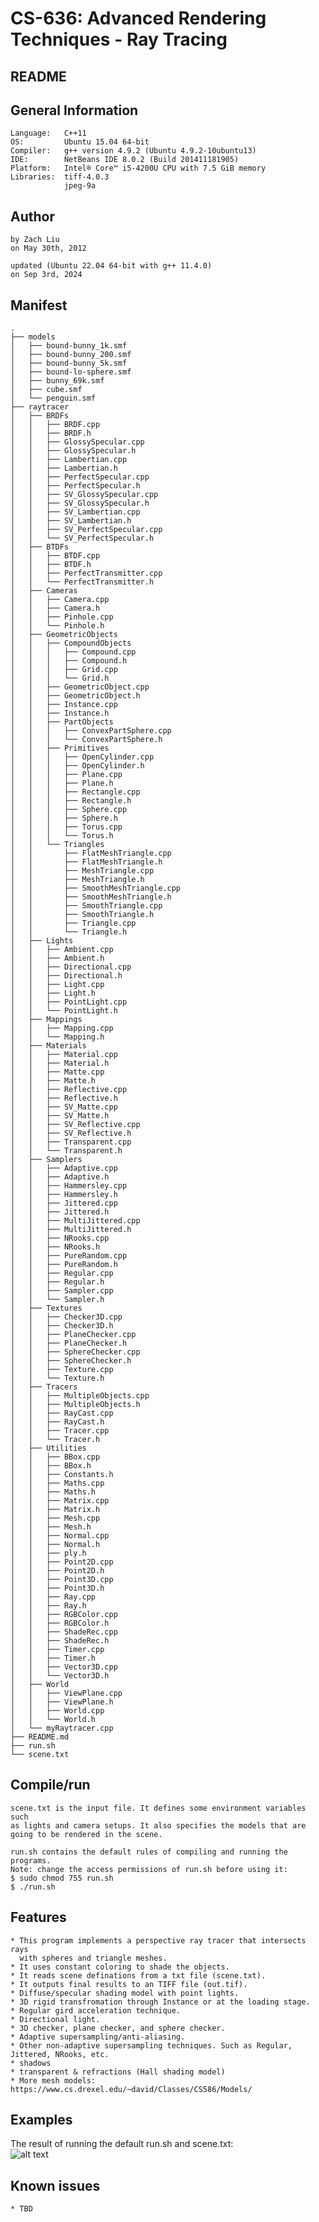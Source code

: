 CS-636: Advanced Rendering Techniques - Ray Tracing
===================================================

README
------

General Information
-------------------
    Language:	C++11
    OS:	        Ubuntu 15.04 64-bit  
    Compiler:	g++ version 4.9.2 (Ubuntu 4.9.2-10ubuntu13)  
    IDE:        NetBeans IDE 8.0.2 (Build 201411181905)  
    Platform:   Intel® Core™ i5-4200U CPU with 7.5 GiB memory  
    Libraries:  tiff-4.0.3
                jpeg-9a

Author
------

    by Zach Liu  
    on May 30th, 2012

    updated (Ubuntu 22.04 64-bit with g++ 11.4.0)
    on Sep 3rd, 2024

Manifest
--------

    .
    ├── models
    │   ├── bound-bunny_1k.smf
    │   ├── bound-bunny_200.smf
    │   ├── bound-bunny_5k.smf
    │   ├── bound-lo-sphere.smf
    │   ├── bunny_69k.smf
    │   ├── cube.smf
    │   └── penguin.smf
    ├── raytracer
    │   ├── BRDFs
    │   │   ├── BRDF.cpp
    │   │   ├── BRDF.h
    │   │   ├── GlossySpecular.cpp
    │   │   ├── GlossySpecular.h
    │   │   ├── Lambertian.cpp
    │   │   ├── Lambertian.h
    │   │   ├── PerfectSpecular.cpp
    │   │   ├── PerfectSpecular.h
    │   │   ├── SV_GlossySpecular.cpp
    │   │   ├── SV_GlossySpecular.h
    │   │   ├── SV_Lambertian.cpp
    │   │   ├── SV_Lambertian.h
    │   │   ├── SV_PerfectSpecular.cpp
    │   │   └── SV_PerfectSpecular.h
    │   ├── BTDFs
    │   │   ├── BTDF.cpp
    │   │   ├── BTDF.h
    │   │   ├── PerfectTransmitter.cpp
    │   │   └── PerfectTransmitter.h
    │   ├── Cameras
    │   │   ├── Camera.cpp
    │   │   ├── Camera.h
    │   │   ├── Pinhole.cpp
    │   │   └── Pinhole.h
    │   ├── GeometricObjects
    │   │   ├── CompoundObjects
    │   │   │   ├── Compound.cpp
    │   │   │   ├── Compound.h
    │   │   │   ├── Grid.cpp
    │   │   │   └── Grid.h
    │   │   ├── GeometricObject.cpp
    │   │   ├── GeometricObject.h
    │   │   ├── Instance.cpp
    │   │   ├── Instance.h
    │   │   ├── PartObjects
    │   │   │   ├── ConvexPartSphere.cpp
    │   │   │   └── ConvexPartSphere.h
    │   │   ├── Primitives
    │   │   │   ├── OpenCylinder.cpp
    │   │   │   ├── OpenCylinder.h
    │   │   │   ├── Plane.cpp
    │   │   │   ├── Plane.h
    │   │   │   ├── Rectangle.cpp
    │   │   │   ├── Rectangle.h
    │   │   │   ├── Sphere.cpp
    │   │   │   ├── Sphere.h
    │   │   │   ├── Torus.cpp
    │   │   │   └── Torus.h
    │   │   └── Triangles
    │   │       ├── FlatMeshTriangle.cpp
    │   │       ├── FlatMeshTriangle.h
    │   │       ├── MeshTriangle.cpp
    │   │       ├── MeshTriangle.h
    │   │       ├── SmoothMeshTriangle.cpp
    │   │       ├── SmoothMeshTriangle.h
    │   │       ├── SmoothTriangle.cpp
    │   │       ├── SmoothTriangle.h
    │   │       ├── Triangle.cpp
    │   │       └── Triangle.h
    │   ├── Lights
    │   │   ├── Ambient.cpp
    │   │   ├── Ambient.h
    │   │   ├── Directional.cpp
    │   │   ├── Directional.h
    │   │   ├── Light.cpp
    │   │   ├── Light.h
    │   │   ├── PointLight.cpp
    │   │   └── PointLight.h
    │   ├── Mappings
    │   │   ├── Mapping.cpp
    │   │   └── Mapping.h
    │   ├── Materials
    │   │   ├── Material.cpp
    │   │   ├── Material.h
    │   │   ├── Matte.cpp
    │   │   ├── Matte.h
    │   │   ├── Reflective.cpp
    │   │   ├── Reflective.h
    │   │   ├── SV_Matte.cpp
    │   │   ├── SV_Matte.h
    │   │   ├── SV_Reflective.cpp
    │   │   ├── SV_Reflective.h
    │   │   ├── Transparent.cpp
    │   │   └── Transparent.h
    │   ├── Samplers
    │   │   ├── Adaptive.cpp
    │   │   ├── Adaptive.h
    │   │   ├── Hammersley.cpp
    │   │   ├── Hammersley.h
    │   │   ├── Jittered.cpp
    │   │   ├── Jittered.h
    │   │   ├── MultiJittered.cpp
    │   │   ├── MultiJittered.h
    │   │   ├── NRooks.cpp
    │   │   ├── NRooks.h
    │   │   ├── PureRandom.cpp
    │   │   ├── PureRandom.h
    │   │   ├── Regular.cpp
    │   │   ├── Regular.h
    │   │   ├── Sampler.cpp
    │   │   └── Sampler.h
    │   ├── Textures
    │   │   ├── Checker3D.cpp
    │   │   ├── Checker3D.h
    │   │   ├── PlaneChecker.cpp
    │   │   ├── PlaneChecker.h
    │   │   ├── SphereChecker.cpp
    │   │   ├── SphereChecker.h
    │   │   ├── Texture.cpp
    │   │   └── Texture.h
    │   ├── Tracers
    │   │   ├── MultipleObjects.cpp
    │   │   ├── MultipleObjects.h
    │   │   ├── RayCast.cpp
    │   │   ├── RayCast.h
    │   │   ├── Tracer.cpp
    │   │   └── Tracer.h
    │   ├── Utilities
    │   │   ├── BBox.cpp
    │   │   ├── BBox.h
    │   │   ├── Constants.h
    │   │   ├── Maths.cpp
    │   │   ├── Maths.h
    │   │   ├── Matrix.cpp
    │   │   ├── Matrix.h
    │   │   ├── Mesh.cpp
    │   │   ├── Mesh.h
    │   │   ├── Normal.cpp
    │   │   ├── Normal.h
    │   │   ├── ply.h
    │   │   ├── Point2D.cpp
    │   │   ├── Point2D.h
    │   │   ├── Point3D.cpp
    │   │   ├── Point3D.h
    │   │   ├── Ray.cpp
    │   │   ├── Ray.h
    │   │   ├── RGBColor.cpp
    │   │   ├── RGBColor.h
    │   │   ├── ShadeRec.cpp
    │   │   ├── ShadeRec.h
    │   │   ├── Timer.cpp
    │   │   ├── Timer.h
    │   │   ├── Vector3D.cpp
    │   │   └── Vector3D.h
    │   ├── World
    │   │   ├── ViewPlane.cpp
    │   │   ├── ViewPlane.h
    │   │   ├── World.cpp
    │   │   └── World.h
    │   └── myRaytracer.cpp
    ├── README.md
    ├── run.sh
    └── scene.txt


Compile/run
-----------

    scene.txt is the input file. It defines some environment variables such
    as lights and camera setups. It also specifies the models that are
    going to be rendered in the scene.

    run.sh contains the default rules of compiling and running the programs.  
    Note: change the access permissions of run.sh before using it:  
    $ sudo chmod 755 run.sh  
    $ ./run.sh  

Features
--------

    * This program implements a perspective ray tracer that intersects rays
      with spheres and triangle meshes.
    * It uses constant coloring to shade the objects.
    * It reads scene definations from a txt file (scene.txt).
    * It outputs final results to an TIFF file (out.tif).
    * Diffuse/specular shading model with point lights.
    * 3D rigid transfromation through Instance or at the loading stage.
    * Regular gird acceleration technique.
    * Directional light.
    * 3D checker, plane checker, and sphere checker.
    * Adaptive supersampling/anti-aliasing.
    * Other non-adaptive supersampling techniques. Such as Regular, Jittered, NRooks, etc.
    * shadows
    * transparent & refractions (Hall shading model)
    * More mesh models: https://www.cs.drexel.edu/~david/Classes/CS586/Models/

Examples
--------
The result of running the default run.sh and scene.txt:  
![alt text](out.png "out.png")

Known issues
------------

    * TBD
